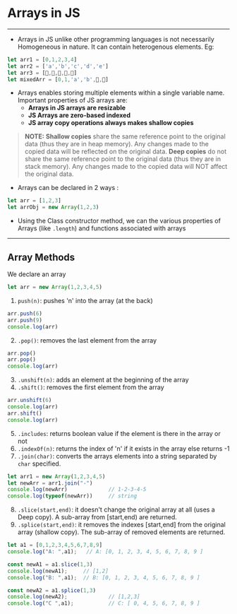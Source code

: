 # Arrays in JS
---

- Arrays in JS unlike other programming languages is not necessarily Homogeneous in nature. It can contain heterogenous elements. Eg: 
```javascript
let arr1 = [0,1,2,3,4]
let arr2 = ['a','b','c','d','e']
let arr3 = [🍍,🍎,🥝,🍌,🍑]
let mixedArr = [0,1,'a','b',🍌,🍑]
```
- Arrays enables storing multiple elements within a single variable name. Important properties of JS arrays are: 
  - **Arrays in JS arrays are resizable**
  - **JS Arrays are zero-based indexed**
  - **JS array copy operations always makes shallow copies**

> **NOTE:** 
> **Shallow copies** share the same reference point to the original data (thus they are in heap memory). Any changes made to the copied data will be reflected on the original data.
> **Deep copies** do not share the same reference point to the original data (thus they are in stack memory). Any changes made to the copied data will NOT affect the original data.

- Arrays can be declared in 2 ways : 
```javascript
let arr = [1,2,3]
let arrObj = new Array(1,2,3)
```
- Using the Class constructor method, we can the various properties of Arrays (like `.length`) and functions associated with arrays 

---

## Array Methods

We declare an array
```javascript
let arr = new Array(1,2,3,4,5)
```

1. `push(n)`: pushes 'n' into the array (at the back)
```javascript
arr.push(6)
arr.push(9)
console.log(arr)
```
2. `.pop()`: removes the last element from the array
```javascript
arr.pop()
arr.pop()
console.log(arr)
```
3. `.unshift(n)`: adds an element at the beginning of the array
4. `.shift()`: removes the first element from the array
```javascript
arr.unshift(6)
console.log(arr)
arr.shift()
console.log(arr)
```
5. `.includes`: returns boolean value if the element is there in the array or not 
6. `.indexOf(n)`: returns the index of 'n' if it exists in the array else returns -1
7. `.join(char)`: converts the arrays elements into a string separated by `char` specified.
```javascript
let arr1 = new Array(1,2,3,4,5)
let newArr = arr1.join("-")
console.log(newArr)             // 1-2-3-4-5
console.log(typeof(newArr))     // string
```
8. `.slice(start,end)`: it doesn't change the original array at all (uses a Deep copy). A sub-array from [start,end) are returned.
9. `.splice(start,end)`: it removes the indexes [start,end] from the original array (shallow copy). The sub-array of removed elements are returned.
```javascript
let a1 = [0,1,2,3,4,5,6,7,8,9]
console.log("A: ",a1);   // A: [0, 1, 2, 3, 4, 5, 6, 7, 8, 9 ]

const newA1 = a1.slice(1,3)
console.log(newA1);     // [1,2]
console.log("B: ",a1);  // B: [0, 1, 2, 3, 4, 5, 6, 7, 8, 9 ]

const newA2 = a1.splice(1,3)    
console.log(newA2);             // [1,2,3]
console.log("C ",a1);           // C: [ 0, 4, 5, 6, 7, 8, 9 ] 
```
